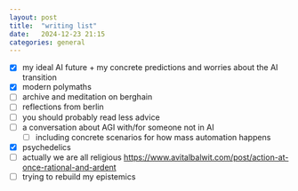```yaml
---
layout: post
title:  "writing list"
date:   2024-12-23 21:15
categories: general
---
```


- [x] my ideal AI future + my concrete predictions and worries about the AI transition
- [x] modern polymaths
- [ ] archive and meditation on berghain
- [ ] reflections from berlin
- [ ] you should probably read less advice
- [ ] a conversation about AGI with/for someone not in AI
    - [ ] including concrete scenarios for how mass automation happens
- [x] psychedelics
- [ ] actually we are all religious https://www.avitalbalwit.com/post/action-at-once-rational-and-ardent
- [ ] trying to rebuild my epistemics